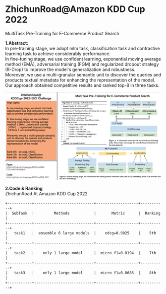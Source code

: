 # ZhichunRoad@Amazon KDD Cup 2022   
MultiTask Pre-Training for E-Commerce Product Search   
   
**1.Abstract:**     
In pre-training stage, we adopt mlm task, classification task and contrastive learning task to achieve considerably performance.    
In fine-tuning stage, we use confident learning, exponential moving average method (EMA), adversarial training (FGM) and regularized dropout strategy (R-Drop) to improve the model's generalization and robustness.    
Moreover, we use a multi-granular semantic unit to discover the queries and products textual metadata for enhancing the representation of the model.   
Our approach obtained competitive results and ranked top-8 in three tasks.   
    
![](./paper/poser_presentation.png)  
  
  
**2.Code & Ranking**     
ZhichunRoad At Amazon KDD Cup 2022    
```
+-----------+---------------------------+-------------------+-----------+
|  SubTask  |         Methods           |       Metric      |  Ranking  |
+-----------+---------------------------+-------------------+-----------+
|   task1   |  ensemble 6 large models  |    ndcg=0.9025    |    5th    |
+-----------+---------------------------+-------------------+-----------+
|   task2   |    only 1 large model     |  micro f1=0.8194  |    7th    |
+-----------+---------------------------+-------------------+-----------+
|   task3   |    only 1 large model     |  micro f1=0.8686  |    8th    |
+-----------+---------------------------+-------------------+-----------+
```